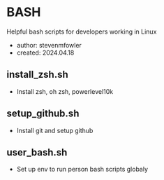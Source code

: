 # BASH
Helpful bash scripts for developers working in Linux

- author: stevenmfowler
- created: 2024.04.18

## install_zsh.sh

- Install zsh, oh zsh, powerlevel10k

## setup_github.sh

- Install git and setup github

## user_bash.sh

- Set up env to run person bash scripts globaly
